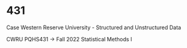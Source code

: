 # 431

Case Western Reserve University - Structured and Unstructured Data

CWRU PQHS431 -> Fall 2022 Statistical Methods I
